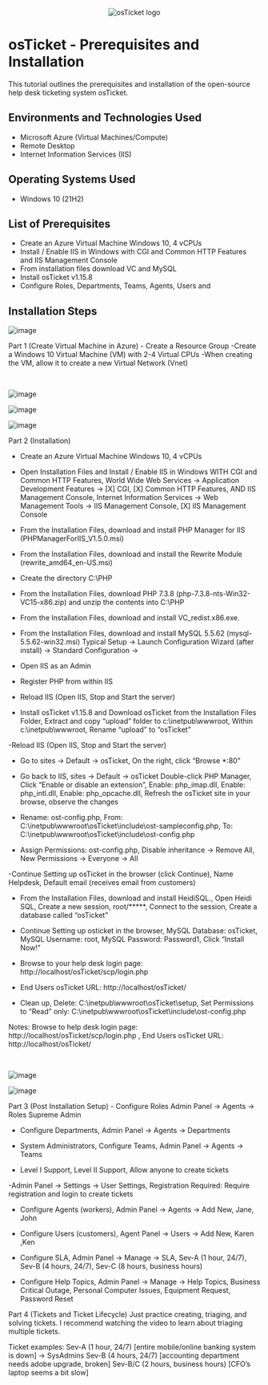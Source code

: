 <p align="center">
<img src="https://i.imgur.com/Clzj7Xs.png" alt="osTicket logo"/>
</p>

<h1>osTicket - Prerequisites and Installation</h1>
This tutorial outlines the prerequisites and installation of the open-source help desk ticketing system osTicket.<br />

<h2>Environments and Technologies Used</h2>

- Microsoft Azure (Virtual Machines/Compute)
- Remote Desktop
- Internet Information Services (IIS)

<h2>Operating Systems Used </h2>

- Windows 10</b> (21H2)

<h2>List of Prerequisites</h2>

- Create an Azure Virtual Machine Windows 10, 4 vCPUs
- Install / Enable IIS in Windows with CGI and Common HTTP Features and IIS Management Console
- From installation files download VC and MySQL
- Install osTicket v1.15.8
- Configure  Roles, Departments, Teams, Agents, Users and 

<h2>Installation Steps</h2>

![image](https://github.com/QuintiaLyman/osticket-prereqs/assets/84552471/80d04a51-9aeb-4cb7-b743-7dcf34886282)

<p>
Part 1 (Create Virtual Machine in Azure)
- Create a Resource Group
-Create a Windows 10 Virtual Machine (VM) with 2-4 Virtual CPUs
-When creating the VM, allow it to create a new Virtual Network (Vnet)
</p>
<br />

![image](https://github.com/QuintiaLyman/osticket-prereqs/assets/84552471/afff5cf8-115d-434e-a859-1b011182d7bf)


![image](https://github.com/QuintiaLyman/osticket-prereqs/assets/84552471/0512375a-1654-4729-8f59-ea10477105eb)

![image](https://github.com/QuintiaLyman/osticket-prereqs/assets/84552471/1c7dab5b-4d5d-46e7-a229-4523a8cd7686)


<p>
Part 2 (Installation)

- Create an Azure Virtual Machine Windows 10, 4 vCPUs

- Open Installation Files and Install / Enable IIS in Windows WITH CGI and Common HTTP Features, World Wide Web Services -> Application Development Features ->
[X] CGI, [X] Common HTTP Features, AND IIS Management Console, Internet Information Services -> Web Management Tools -> IIS Management Console, [X] IIS Management Console

- From the Installation Files, download and install PHP Manager for IIS (PHPManagerForIIS_V1.5.0.msi)

- From the Installation Files, download and install the Rewrite Module (rewrite_amd64_en-US.msi)

- Create the directory C:\PHP

- From the Installation Files, download PHP 7.3.8 (php-7.3.8-nts-Win32-VC15-x86.zip) and unzip the contents into C:\PHP

- From the Installation Files, download and install VC_redist.x86.exe.

- From the Installation Files, download and install MySQL 5.5.62 (mysql-5.5.62-win32.msi)
Typical Setup -> Launch Configuration Wizard (after install) -> Standard Configuration ->

- Open IIS as an Admin

- Register PHP from within IIS

- Reload IIS (Open IIS, Stop and Start the server)

- Install osTicket v1.15.8 and Download osTicket from the Installation Files Folder, Extract and copy “upload” folder to c:\inetpub\wwwroot, Within c:\inetpub\wwwroot, Rename “upload” to “osTicket”

-Reload IIS (Open IIS, Stop and Start the server)

- Go to sites -> Default -> osTicket, On the right, click “Browse *:80”

- Go back to IIS, sites -> Default -> osTicket
Double-click PHP Manager, Click “Enable or disable an extension”, Enable: php_imap.dll, Enable: php_intl.dll, Enable: php_opcache.dll, Refresh the osTicket site in your browse, observe the changes

- Rename: ost-config.php, From: C:\inetpub\wwwroot\osTicket\include\ost-sampleconfig.php, To: C:\inetpub\wwwroot\osTicket\include\ost-config.php

- Assign Permissions: ost-config.php, Disable inheritance -> Remove All, New Permissions -> Everyone -> All

-Continue Setting up osTicket in the browser (click Continue), Name Helpdesk, Default email (receives email from customers)

- From the Installation Files, download and install HeidiSQL., Open Heidi SQL, Create a new session, root/*****, Connect to the session, Create a database called “osTicket”

- Continue Setting up osticket in the browser, MySQL Database: osTicket, MySQL Username: root, MySQL Password: Password1, Click “Install Now!”

- Browse to your help desk login page: http://localhost/osTicket/scp/login.php

- End Users osTicket URL: http://localhost/osTicket/ 

- Clean up, Delete: C:\inetpub\wwwroot\osTicket\setup, Set Permissions to “Read” only: C:\inetpub\wwwroot\osTicket\include\ost-config.php

Notes: Browse to help desk login page: http://localhost/osTicket/scp/login.php , End Users osTicket URL: http://localhost/osTicket/ 
</p>
<br />

![image](https://github.com/QuintiaLyman/osticket-prereqs/assets/84552471/187b6623-ea6a-4855-9676-2dcd538dd1ba)

![image](https://github.com/QuintiaLyman/osticket-prereqs/assets/84552471/011c1519-131f-4994-a8d3-21659383e3a4)


<p>
Part 3 (Post Installation Setup)
- Configure Roles
Admin Panel -> Agents -> Roles Supreme Admin
  
- Configure Departments, Admin Panel -> Agents -> Departments
  
- System Administrators, Configure Teams, Admin Panel -> Agents -> Teams
  
- Level I Support, Level II Support, Allow anyone to create tickets
  
-Admin Panel -> Settings -> User Settings, Registration Required: Require registration and login to create tickets 

- Configure Agents (workers), Admin Panel -> Agents -> Add New, Jane, John
  
- Configure Users (customers), Agent Panel -> Users -> Add New, Karen ,Ken
  
- Configure SLA, Admin Panel -> Manage -> SLA, Sev-A (1 hour, 24/7), Sev-B (4 hours, 24/7), Sev-C (8 hours, business hours)
  
- Configure Help Topics, Admin Panel -> Manage -> Help Topics, Business Critical Outage, Personal Computer Issues, Equipment Request, Password Reset

Part 4 (Tickets and Ticket Lifecycle)
Just practice creating, triaging, and solving tickets. I recommend watching the video to learn about triaging multiple tickets.

Ticket examples:
Sev-A (1 hour, 24/7) [entire mobile/online banking system is down] -> SysAdmins
Sev-B (4 hours, 24/7) [accounting department needs adobe upgrade, broken]
Sev-B/C (2 hours, business hours) [CFO’s laptop seems a bit slow]
</p>
<br />
